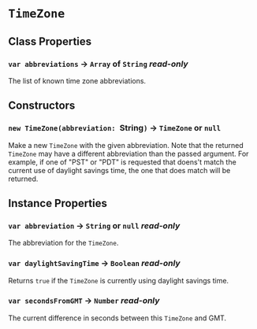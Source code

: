 # `TimeZone`

## Class Properties

### `var abbreviations` → `Array` of `String` _read-only_

The list of known time zone abbreviations.   
  


## Constructors

### `new TimeZone(abbreviation: `String`)` → `TimeZone` or `null`

Make a new `TimeZone` with the given abbreviation. Note that the returned `TimeZone` may have a different abbreviation than the passed argument. For example, if one of "PST" or "PDT" is requested that doens't match the current use of daylight savings time, the one that does match will be returned.   
  


## Instance Properties

### `var abbreviation` → `String` or `null` _read-only_

The abbreviation for the `TimeZone`.   
  


### `var daylightSavingTime` → `Boolean` _read-only_

Returns `true` if the `TimeZone` is currently using daylight savings time.   
  


### `var secondsFromGMT` → `Number` _read-only_

The current difference in seconds between this `TimeZone` and GMT.   
  

